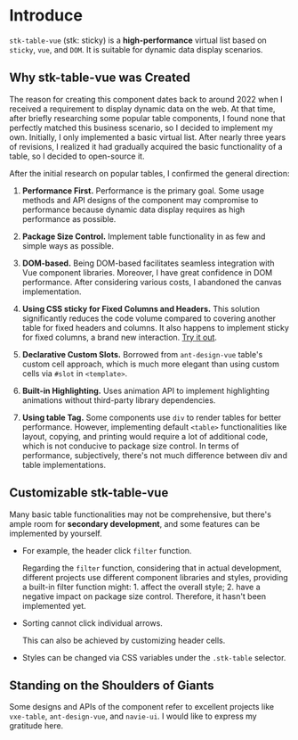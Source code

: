 # Introduce
`stk-table-vue` (stk: sticky) is a **high-performance** virtual list based on `sticky`, `vue`, and `DOM`. It is suitable for dynamic data display scenarios.


## Why stk-table-vue was Created
The reason for creating this component dates back to around 2022 when I received a requirement to display dynamic data on the web. At that time, after briefly researching some popular table components, I found none that perfectly matched this business scenario, so I decided to implement my own.
Initially, I only implemented a basic virtual list. After nearly three years of revisions, I realized it had gradually acquired the basic functionality of a table, so I decided to open-source it.

After the initial research on popular tables, I confirmed the general direction:
1. **Performance First.** Performance is the primary goal. Some usage methods and API designs of the component may compromise to performance because dynamic data display requires as high performance as possible.

2. **Package Size Control.** Implement table functionality in as few and simple ways as possible.

3. **DOM-based.** Being DOM-based facilitates seamless integration with Vue component libraries. Moreover, I have great confidence in DOM performance. After considering various costs, I abandoned the canvas implementation.

4. **Using CSS sticky for Fixed Columns and Headers.** This solution significantly reduces the code volume compared to covering another table for fixed headers and columns.
It also happens to implement sticky for fixed columns, a brand new interaction. [Try it out](/en/main/table/basic/fixed.html#Virtual%20List%20Column%20Fixing).

5. **Declarative Custom Slots.** Borrowed from `ant-design-vue` table's custom cell approach, which is much more elegant than using custom cells via `#slot` in `<template>`.

6. **Built-in Highlighting.** Uses animation API to implement highlighting animations without third-party library dependencies.

7. **Using table Tag.** Some components use `div` to render tables for better performance. However, implementing default `<table>` functionalities like layout, copying, and printing would require a lot of additional code, which is not conducive to package size control.
In terms of performance, subjectively, there's not much difference between div and table implementations.



## Customizable stk-table-vue
Many basic table functionalities may not be comprehensive, but there's ample room for **secondary development**, and some features can be implemented by yourself.
* For example, the header click `filter` function.

    Regarding the `filter` function, considering that in actual development, different projects use different component libraries and styles, providing a built-in filter function might: 1. affect the overall style; 2. have a negative impact on package size control. Therefore, it hasn't been implemented yet.

* Sorting cannot click individual arrows.
    
    This can also be achieved by customizing header cells.

* Styles can be changed via CSS variables under the `.stk-table` selector.



## Standing on the Shoulders of Giants
Some designs and APIs of the component refer to excellent projects like `vxe-table`, `ant-design-vue`, and `navie-ui`. I would like to express my gratitude here.



